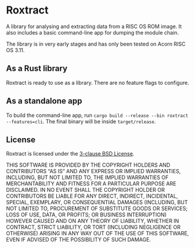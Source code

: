 # Roxtract

A library for analysing and extracting data from a RISC OS ROM image. It also includes a basic
command-line app for dumping the module chain.

The library is in very early stages and has only been tested on Acorn RISC OS 3.11.

## As a Rust library

Roxtract is ready to use as a library. There are no feature flags to configure.

## As a standalone app

To build the command-line app, run `cargo build --release --bin roxtract --features=cli`. The final
binary will be inside `target/release`.

## License

Roxtract is licensed under the [3-clause BSD License](LICENSE).

THIS SOFTWARE IS PROVIDED BY THE COPYRIGHT HOLDERS AND CONTRIBUTORS “AS IS” AND ANY EXPRESS OR IMPLIED WARRANTIES, INCLUDING, BUT NOT LIMITED TO, THE IMPLIED WARRANTIES OF MERCHANTABILITY AND FITNESS FOR A PARTICULAR PURPOSE ARE DISCLAIMED. IN NO EVENT SHALL THE COPYRIGHT HOLDER OR CONTRIBUTORS BE LIABLE FOR ANY DIRECT, INDIRECT, INCIDENTAL, SPECIAL, EXEMPLARY, OR CONSEQUENTIAL DAMAGES (INCLUDING, BUT NOT LIMITED TO, PROCUREMENT OF SUBSTITUTE GOODS OR SERVICES; LOSS OF USE, DATA, OR PROFITS; OR BUSINESS INTERRUPTION) HOWEVER CAUSED AND ON ANY THEORY OF LIABILITY, WHETHER IN CONTRACT, STRICT LIABILITY, OR TORT (INCLUDING NEGLIGENCE OR OTHERWISE) ARISING IN ANY WAY OUT OF THE USE OF THIS SOFTWARE, EVEN IF ADVISED OF THE POSSIBILITY OF SUCH DAMAGE.

